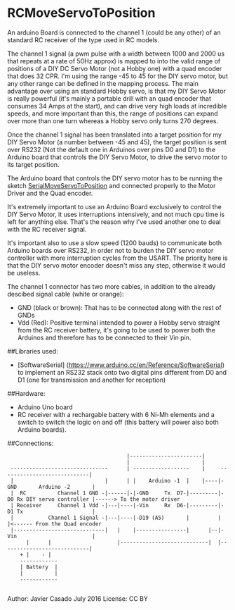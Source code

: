 # RCMoveServoToPosition
An arduino Board is connected to the channel 1 (could be any other) of an standard RC receiver of the type used
in RC models. 

The channel 1 signal (a pwm pulse with a width between 1000 and 2000 us that repeats at a rate of 50Hz approx) is mapped to into the valid range of positions of a DIY DC Servo Motor (not a Hobby one)
with a quad encoder that does 32 CPR. I'm using the range -45 to 45 for the DIY servo motor, but any other range can be defined in the mapping process.
The main advantage over using an standard Hobby servo, is that my DIY Servo Motor is really powerful 
(it's mainly a portable drill with an quad encoder that consumes 34 Amps at the start), and can drive very high loads at incredible speeds, and more important than this, the range of positions can expand over
more than one turn whereas a Hobby servo only turns 270 degrees.

Once the channel 1 signal has been translated into a target position for my DIY Servo Motor (a number between -45 and 45), the target position
is sent over RS232 (Not the default one in Arduinos over pins D0 and D1) to the Arduino board that controls the DIY Servo Motor, to drive the servo motor to its target position.

The Arduino board that controls the DIY servo motor has to be running the sketch [SerialMoveServoToPosition](https://github.com/soliedra/SerialMoveServoToPosition) and connected properly
to the Motor Driver and the Quad encoder.

It's extremely important to use an Arduino Board exclusively to control the DIY Servo Motor, it uses interruptions intensively, and not much cpu time is left for anything else. That's the
reason why I've used another one to deal with the RC receiver signal.

It's important also to use a slow speed (1200 bauds) to communicate both Arduino boards over RS232, in order not to burden the DIY servo motor controller with more interruption cycles
from the USART. The priority here is that the DIY servo motor encoder doesn't miss any step, otherwise it would be useless.

The channel 1 connector has two more cables, in addition to the already descibed signal cable (white or orange):
- GND (black or brown): That has to be connected along with the rest of GNDs
- Vdd (Red): Positive terminal intended to power a Hobby servo straight from the RC receiver battery, it's going to be used
  to power both the Arduinos and therefore has to be connected to their Vin pin.
  
##Libraries used:

- [SoftwareSerial] (https://www.arduino.cc/en/Reference/SoftwareSerial) to implement an RS232 stack onto two digital pins different from D0 and D1 (one for transmission and another for reception)

##Hardware:

- Arduino Uno board
- RC receiver with a rechargable battery with 6 Ni-Mh elements and a switch to switch the logic on and off (this battery will power also both Arduino boards).   

##Connections:

```
                                      |-----------------------|
                                      |                       |
 -------------------------------      | ------------------    |     ----------------------------|
 |                             |      | |    Arduino -1  |    |----|-GND       Arduino -2       |
 |  RC          Channel 1 GND -|------|-|-GND     Tx  D7-|---------|-D0 Rx DIY servo controller |------> To the motor driver
 | Receiver     Channel 1 Vdd -|---|----|-Vin     Rx  D6-|---------|-D1 Tx                      |
 |           Channel 1 Signal -|---|----|-D19 (A5)       |         |                            |<------ From the Quad encoder
 |-----------------------------|   |    |----------------|      |--|-Vin                        |
      |      |                     |----------------------------|  |----------------------------|
    + |    - |
    ------------
    | Battery  |
    |          |
    ------------
    
```

Author: Javier Casado
July 2016
License: CC BY
